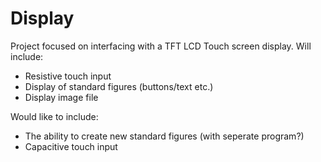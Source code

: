 # Display

Project focused on interfacing with a TFT LCD Touch screen display.
Will include:
* Resistive touch input
* Display of standard figures (buttons/text etc.)
* Display image file

Would like to include:
* The ability to create new standard figures (with seperate program?)
* Capacitive touch input